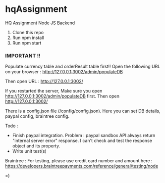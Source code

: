 # hqAssignment
HQ Assignment Node JS Backend 

1. Clone this repo
2. Run npm install
3. Run npm start

### IMPORTANT !! ###
Populate currency table and orderResult table first!! Open the following URL
on your browser : http://127.0.0.1:3002/admin/populateDB

Then open URL : http://127.0.0.1:3002/


If you restarted the server, 
Make sure you  open http://127.0.0.1:3002/admin/populateDB first. 
Then open http://127.0.0.1:3002/

There is a config.json file (/config/config.json). Here you can set DB details, paypal config, braintree config.


Todo : 
- Finish paypal integration. Problem : paypal sandbox API always return "internal server error" response. I can't check and test the response object and its property.
- Write unit test(s)

Braintree :
For testing, please use credit card number and amount here : 
https://developers.braintreepayments.com/reference/general/testing/node

=)




